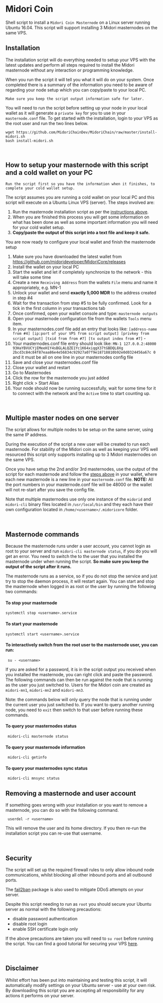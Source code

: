 # Midori Coin

Shell script to install a `Midori Coin Masternode` on a Linux server running Ubuntu 16.04. 
This script will support installing 3 Midori masternodes on the same VPS.


## Installation

The installation script will do everything needed to setup your VPS with the latest updates and perform all steps required to install the Midori masternode without any interaction or programming knowledge. 

When you run the script it will tell you what it will do on your system. Once completed there is a summary of the information you need to be aware of regarding your node setup which you can copy/paste to your local PC. 
```
Make sure you keep the script output information safe for later.
```

You will need to run the script before setting up your node in your local wallet as it will generate a `private key` for you to use in your `masternode.conf` file.
To get started with the installation, login to your VPS as the root user and run the two lines below.

```
wget https://github.com/MidoriChainDev/MidoriChain/raw/master/install-midori.sh  
bash install-midori.sh
```

&nbsp;

## How to setup your masternode with this script and a cold wallet on your PC
```
Run the script first so you have the information when it finishes, to complete your cold wallet setup.
```
The script assumes you are running a cold wallet on your local PC and this script will execute on a Ubuntu Linux VPS (server). The steps involved are:

 1. Run the masternode installation script as per the [instructions above](https://github.com/MidoriChainDev/MidoriChain#installation).
 2. When you are finished this process you will get some information on what has been done as well as some important information you will need for your cold wallet setup.
 3. **Copy/paste the output of this script into a text file and keep it safe.**

You are now ready to configure your local wallet and finish the masternode setup

 1. Make sure you have downloaded the latest wallet from https://github.com/midorideveloper/MidoriCore/releases
 2. Install the wallet on your local PC
 3. Start the wallet and let if completely synchronize to the network - this will take some time
 4. Create a new `Receiving Address` from the wallets `File` menu and name it appropriately, e.g. MN-1
 5. Unlock your wallet and send **exactly 5,000 MDR** to the address created in step #4
 6. Wait for the transaction from step #5 to be fully confirmed. Look for a tick in the first column in your transactions tab
 7. Once confirmed, open your wallet console and type: `masternode outputs`
 8. Open your masternode configuration file from the wallets `Tools` menu item.
 9. In your masternodes.conf file add an entry that looks like: `[address-name from #4] [ip:port of your VPS from script output] [privkey from script output] [txid from from #7] [tx output index from #7]` - 
 10. Your masternodes.conf file entry should look like: `MN-1 127.0.0.2:48000 93HaYBVUCYjEMeeH1Y4sBGLALQZE1Yc1K64xiqgX37tGBDQL8Xg 2bcd3c84c84f87eaa86e4e56834c92927a07f9e18718810b92e0d0324456a67c 0` and it must be all on one line in your masternodes config file
 11. Save and close your masternodes.conf file
 12. Close your wallet and restart
 13. Go to Masternodes
 14. Click the row for the masternode you just added
 15. Right click > Start Alias
 16. Your node should now be running successfully, wait for some time for it to connect with the network and the `Active` time to start counting up.

 &nbsp;

## Multiple master nodes on one server
The script allows for multiple nodes to be setup on the same server, using the same IP address. 

During the execution of the script a new user will be created to run each masternode. For stability of the Midori coin as well as keeping your VPS well resourced this script only supports installing up to 3 Midori masternodes on the same VPS. 

Once you have setup the 2nd and/or 3rd masternodes, use the output of the script for each masternode and follow the [steps above](https://github.com/MidoriChainDev/MidoriChain#how-to-setup-your-masternode-with-this-script-and-a-cold-wallet-on-your-pc) in your wallet, where each new masternode is a new line in your `masternode.conf` file. **NOTE:** All the port numbers in your masternode.conf file will be 48000 or the wallet will not re-start after you save the config file.

Note that multiple masternodes use only one instance of the `midorid` and `midori-cli` binary files located in `/usr/local/bin` and they each have their own configuration located in `/home/<username>/.midoricore` folder.

&nbsp;


## Masternode commands
Because the masternode runs under a user account, you cannot login as root to your server and run `midori-cli masternode status`, if you do you will get an error. You need to switch the to the user that you installed the masternode under when running the script. **So make sure you keep the output of the script after it runs.**

The masternode runs as a service, so if you do not stop the service and just try to stop the daemon process, it will restart again. You can start and stop the masternode when logged in as root or the user by running the following two commands:

#### To stop your masternode 
```
systemctl stop <username>.service
```

#### To start your masternode 
```
systemctl start <username>.service
```

#### To interactively switch from the root user to the masternode user, you can run:
```
 su - <username>
```
If you are asked for a password, it is in the script output you received when you installed the masternode, you can right click and paste the password. 
The following commands can then be run against the node that is running as the user you just switched to. Users for the Midori coin are created as `midori-mn1`, `midori-mn2` and `midori-mn3`.

Note: the commands below will only query the node that is running under the current user you just switched to. If you want to query another running node, you need to `exit` then switch to that user before running these commands.

#### To query your masternodes status
```
 midori-cli masternode status 
```

#### To query your masternode information
```
 midori-cli getinfo
```

#### To query your masternodes sync status
```
 midori-cli mnsync status
```

## Removing a masternode and user account
If something goes wrong with your installation or you want to remove a masternode, you can do so with the following command.
```
 userdel -r <username>
```
This will remove the user and its home directory. If you then re-run the installation script you can re-use that username.

&nbsp;

## Security
The script will set up the required firewall rules to only allow inbound node communications, whilst blocking all other inbound ports and all outbound ports.

The [fail2ban](https://www.fail2ban.org/wiki/index.php/Main_Page) package is also used to mitigate DDoS attempts on your server.

Despite this script needing to run as `root` you should secure your Ubuntu server as normal with the following precautions:

 - disable password authentication
 - disable root login
 - enable SSH certificate login only

If the above precautions are taken you will need to `su root` before running the script. You can find a good tutorial for securing your VPS [here](https://www.digitalocean.com/community/tutorials/initial-server-setup-with-ubuntu-16-04).

&nbsp;

## Disclaimer
Whilst effort has been put into maintaining and testing this script, it will automatically modify settings on your Ubuntu server - use at your own risk. By downloading this script you are accepting all responsibility for any actions it performs on your server.

&nbsp;







